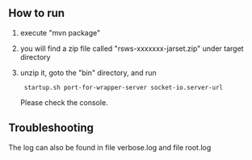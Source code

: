 ## How to run

1. execute "mvn package"

2. you will find a zip file called "rsws-xxxxxxx-jarset.zip" under target directory

3. unzip it, goto the "bin" directory, and run 

	 
		startup.sh port-for-wrapper-server socket-io.server-url 
	 

   Please check the console.  


## Troubleshooting

The log can also be found in file verbose.log and file root.log